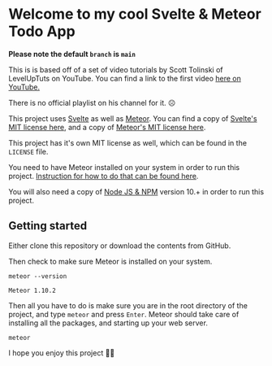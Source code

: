 # Welcome to my cool Svelte & Meteor Todo App

**Please note the default `branch` is `main`**

This is is based off of a set of video tutorials by Scott Tolinski of LevelUpTuts on YouTube.
You can find a link to the first video [here on YouTube.](https://www.youtube.com/watch?v=Qc4dglMX7fw)

There is no official playlist on his channel for it. ☹️

This project uses [Svelte](https://www.svelte.dev) as well as [Meteor](https://www.meteor.com).
You can find a copy of [Svelte's MIT license here](https://github.com/sveltejs/svelte/blob/master/LICENSE), and a copy of [Meteor's MIT license here](https://github.com/meteor/meteor/blob/devel/LICENSE).

This project has it's own MIT license as well, which can be found in the `LICENSE` file.

You need to have Meteor installed on your system in order to run this project. [Instruction for how to do that can be found here](https://www.meteor.com/install).

You will also need a copy of [Node JS & NPM](https://www.nodejs.org) version 10.+ in order to run this project.

## Getting started

Either clone this repository or download the contents from GitHub.

Then check to make sure Meteor is installed on your system.

```shell
meteor --version

Meteor 1.10.2
```

Then all you have to do is make sure you are in the root directory of the project, and type `meteor` and press `Enter`. Meteor should take care of installing all the packages, and starting up your web server.

```shell
meteor
```

I hope you enjoy this project 👍🏻
